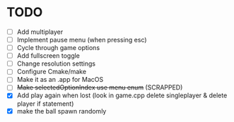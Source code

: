 # TODO

- [ ] Add multiplayer
- [ ] Implement pause menu (when pressing esc)
- [ ] Cycle through game options
- [ ] Add fullscreen toggle
- [ ] Change resolution settings
- [ ] Configure Cmake/make
- [ ] Make it as an .app for MacOS
- [ ] ~~Make selectedOptionIndex use menu enum~~ (SCRAPPED)
- [x] Add play again when lost (look in game.cpp delete singleplayer & delete player if statement)
- [x] make the ball spawn randomly
